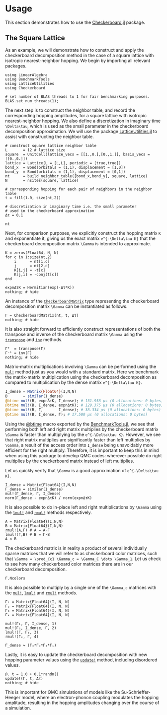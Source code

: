 # Usage

This section demonstrates how to use the [Checkerboard.jl](https://github.com/cohensbw/Checkerboard.jl) package.

## The Square Lattice

As an example, we will demonstrate how to construct and apply the checkerboard decomposition method in the case
of a square lattice with isotropic nearest-neighbor hopping.
We begin by importing all relevant packages.

```@example square_lattice
using LinearAlgebra
using BenchmarkTools
using LatticeUtilities
using Checkerboard

# set number of BLAS threads to 1 for fair benchmarking purposes.
BLAS.set_num_threads(1);
```

The next step is to construct the neighbor table, and record the corresponding hopping amplitudes,
for a square lattice with isotropic nearest-neighbor hopping.
We also define a discretization in imaginary time ``\Delta\tau``, which is used as the
small parameter in the checkerboard decomposition approximation.
We will use the package [LatticeUtilities.jl](https://github.com/cohensbw/LatticeUtilities.jl)
to assist with constructing the neighbor table.

```@example square_lattice
# construct square lattice neighbor table
L       = 12 # lattice size
square  = UnitCell(lattice_vecs = [[1.,0.],[0.,1.]], basis_vecs = [[0.,0.]])
lattice = Lattice(L = [L,L], periodic = [true,true])
bond_x  = Bond(orbitals = (1,1), displacement = [1,0])
bond_y  = Bond(orbitals = (1,1), displacement = [0,1])
nt      = build_neighbor_table([bond_x,bond_y], square, lattice)
N       = nsites(square, lattice)

# corresponding hopping for each pair of neighbors in the neighbor table
t = fill(1.0, size(nt,2))

# discretization in imaginary time i.e. the small parameter
# used in the checkerboard approximation
Δτ = 0.1

nt
```

Next, for comparison purposes, we explicitly construct the hopping matrix ``K`` and exponentiate it,
giving us the exact matrix ``e^{-\Delta\tau K}`` that the checkerboard decomposition matrix
``\Gamma`` is intended to approximate.

```@example square_lattice
K = zeros(Float64, N, N)
for c in 1:size(nt,2)
    i      = nt[1,c]
    j      = nt[2,c]
    K[i,j] = -t[c]
    K[j,i] = -conj(t[c])
end

expnΔτK = Hermitian(exp(-Δτ*K))
nothing; # hide
```

An instance of the [`CheckerboardMatrix`](@ref) type representing the checkerboard
decomposition matrix ``\Gamma`` can be instantiated as follows.

```@example square_lattice
Γ = CheckerboardMatrix(nt, t, Δτ)
nothing; # hide
```

It is also straight forward to efficiently construct representations of both the transpose and inverse
of the checkerboard matrix ``\Gamma`` using the [`transpose`](@ref) and [`inv`](@ref) methods.

```@example square_lattice
Γᵀ  = transpose(Γ)
Γ⁻¹ = inv(Γ)
nothing; # hide
```

Matrix-matrix multiplications involving ``\Gamma`` can be performed using the [`mul!`](@ref)
method just as you would with a standard matrix. Here we benchmark the matrix-matrix multiplication
using the checkerboard decomposition as compared to multiplication by the dense matrix ``e^{-\Delta\tau K}``.

```julia
I_dense = Matrix{Float64}(I,N,N)
B       = similar(I_dense)
@btime mul!(B, expnΔτK, I_dense); # 131.958 μs (0 allocations: 0 bytes)
@btime mul!(B, I_dense, expnΔτK); # 129.375 μs (0 allocations: 0 bytes)
@btime mul!(B, Γ,       I_dense); # 38.334 μs (0 allocations: 0 bytes)
@btime mul!(B, I_dense, Γ); # 17.500 μs (0 allocations: 0 bytes)
```

Using the [@btime](https://juliaci.github.io/BenchmarkTools.jl/stable/reference/#BenchmarkTools.@btime-Tuple) macro
exported by the [BenchmarkTools.jl](https://github.com/JuliaCI/BenchmarkTools.jl), we see that performing both
left and right matrix multiplies by the checkerboard matrix ``\Gamma`` is faster than multiplying by the ``e^{-\Delta\tau K}``.
However, we see that right matrix multiplies are significantly faster than left multiplies by ``\Gamma``, a result of
the access order into `I_dense` being unavoidably more efficient for the right multiply.
Therefore, it is important to keep this in mind when using this package to develop QMC codes:
wherever possible do right multiplies by the checkerboard matrix instead of left multiplies.

Let us quickly verify that ``\Gamma`` is a good approximation of ``e^{-\Delta\tau K}``.

```@example square_lattice
I_dense = Matrix{Float64}(I,N,N)
Γ_dense = similar(I_dense)
mul!(Γ_dense, Γ, I_dense)
norm(Γ_dense - expnΔτK) / norm(expnΔτK)
```

It is also possible to do in-place left and right multiplications by ``\Gamma`` using the
[`lmul!`](@ref) and [`rmul!`](@ref) methods respectively.

```@example square_lattice
A = Matrix{Float64}(I,N,N)
B = Matrix{Float64}(I,N,N)
rmul!(A,Γ) # A = A⋅Γ
lmul!(Γ,B) # B = Γ⋅B
A ≈ B
```

The checkerboard matrix is in reality a product of several individually sparse matrices that we will
refer to as checkerboard color matrices, such that ``\Gamma = \prod_{c} \Gamma_c = \Gamma_C \dots \Gamma_1``.
Let us check to see how many checkerboard color matrices there are in our checkerboard decomposition.

```@example square_lattice
Γ.Ncolors
```

It is also possible to multiply by a single one of the ``\Gamma_c`` matrices with the [`mul!`](@ref), [`lmul!`](@ref)
and [`rmul!`](@ref) methods.

```@example square_lattice
Γ₁ = Matrix{Float64}(I, N, N)
Γ₂ = Matrix{Float64}(I, N, N)
Γ₃ = Matrix{Float64}(I, N, N)
Γ₄ = Matrix{Float64}(I, N, N)

mul!(Γ₁, Γ, I_dense, 1)
mul!(Γ₂, I_dense, Γ, 2)
lmul!(Γ, Γ₃, 3)
rmul!(Γ₄, Γ, 4)

Γ_dense ≈ (Γ₄*Γ₃*Γ₂*Γ₁)
```

Lastly, it is easy to update the checkerboard decomposition with new hopping parameter values
using the [`update!`](@ref) method, including disordered values.

```@example square_lattice
@. t = 1.0 + 0.1*randn()
update!(Γ, t, Δτ)
nothing; # hide
```

This is important for QMC simulations of models like the Su-Schrieffer-Heeger model, where an
electron-phonon coupling modulates the hopping amplitude, resulting in the hopping amplitudes changing
over the course of a simulation.